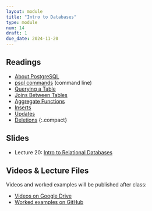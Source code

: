 ```yaml
---
layout: module
title: "Intro to Databases"
type: module
num: 14
draft: 1
due_date: 2024-11-20
---
```


## Readings
* <a href="https://www.postgresql.org/about/" target="_blank">About PostgreSQL</a>
* <a href="https://www.postgresqltutorial.com/psql-commands/" target="_blank">psql commands</a> (command line)
* <a href="https://www.postgresql.org/docs/current/tutorial-select.html" target="_blank">Querying a Table</a>
* <a href="https://www.postgresql.org/docs/current/tutorial-join.html" target="_blank">Joins Between Tables</a>
* <a href="https://www.postgresql.org/docs/current/tutorial-agg.html" target="_blank">Aggregate Functions</a>
* <a href="https://www.postgresql.org/docs/current/tutorial-populate.html" target="_blank">Inserts</a>
* <a href="https://www.postgresql.org/docs/current/tutorial-update.html" target="_blank">Updates</a>
* <a href="https://www.postgresql.org/docs/current/tutorial-delete.html" target="_blank">Deletions</a>
{:.compact}

## Slides
* Lecture 20: <a href="https://docs.google.com/presentation/d/1grql4XbDbsYlwjeMrAztEX4-DkXk37_qCcg5RA1Rhew/edit?usp=sharing" target="_blank">Intro to Relational Databases</a>

## Videos & Lecture Files
Videos and worked examples will be published after class:
* <a href="https://drive.google.com/drive/folders/1b0RGogU8P2rKJAtcRpxMspHB919GUAXT?usp=sharing" target="_blank">Videos on Google Drive</a>
* <a href="https://github.com/vanwars/csci344" target="_blank">Worked examples on GitHub</a>


<!-- ## Activities
1. Lecture 18 Activity (Wednesday): [Python practice](/fall2024/course-files/lectures/lecture18.zip) -->
